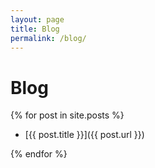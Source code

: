 ```yaml
---
layout: page
title: Blog
permalink: /blog/
---
```


# Blog

{% for post in site.posts %}

- [{{ post.title }}]({{ post.url }})

{% endfor %}
